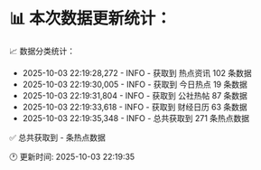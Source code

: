 📊 本次数据更新统计：
==========================

📈 数据分类统计：
- 2025-10-03 22:19:28,272 - INFO - 获取到 热点资讯 102 条数据
- 2025-10-03 22:19:30,005 - INFO - 获取到 今日热点 19 条数据
- 2025-10-03 22:19:31,804 - INFO - 获取到 公社热帖 87 条数据
- 2025-10-03 22:19:33,618 - INFO - 获取到 财经日历 63 条数据
- 2025-10-03 22:19:35,348 - INFO - 总共获取到 271 条热点数据

✅ 总共获取到 - 条热点数据

🕐 更新时间: 2025-10-03 22:19:35
